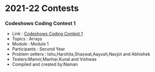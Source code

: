 # 2021-22 Contests

### Codeshows Coding Contest 1 
* Link : [Codeshows Coding Contest 1](https://p.hck.re/xFzj) 
* Topics : Arrays
* Module : Module 1
* Participants : Second Year
* Problem setters : Ishu,Harshita,Shaswat,Aayush,Navjot and Abhishek
* Testers:Manvir,Manhar,Kunal and Vishwas
* Compiled and created by:Naman
